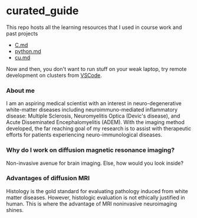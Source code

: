 # curated_guide
This repo hosts all the learning resources that I used in course work and past projects

* [C.md](https://github.com/KhaiTTNguyen/curated_guide/blob/master/C.md)
* [python.md](https://github.com/KhaiTTNguyen/curated_guide/blob/master/python.md)
* [cu.md](https://github.com/KhaiTTNguyen/curated_guide/blob/master/cu.md)

Now and then, you don't want to run stuff on your weak laptop, try remote development on clusters from [VSCode](https://code.visualstudio.com/docs/remote/ssh). 
 ### About me
I am an aspiring medical scientist with an interest in neuro-degenerative white-matter diseases including neuroimmuno-mediated inflammatory disease: Multiple Sclerosis, Neuromyelitis Optica (Devic's disease), and Acute Disseminated Encephalomyelitis (ADEM). 
With the imaging method developed, the far reaching goal of my research is to assist with therapeutic efforts for patients experiencing neuro-immunological diseases.

 ### Why do I work on diffusion magnetic resonance imaging?
Non-invasive avenue for brain imaging. Else, how would you look inside?

 ### Advantages of diffusion MRI
 Histology is the gold standard for evaluating pathology induced from white matter diseases. However, histologic evaluation is not ethically justified in human. This is where the advantage of MRI noninvasive neuroimaging shines. 

 
